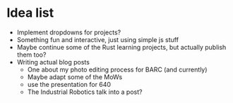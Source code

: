 # Idea list

* Implement dropdowns for projects?
* Something fun and interactive, just using simple js stuff
* Maybe continue some of the Rust learning projects, but actually publish them too?
* Writing actual blog posts
  * One about my photo editing process for BARC (and currently)
  * Maybe adapt some of the MoWs
  * use the presentation for 640
  * The Industrial Robotics talk into a post?
